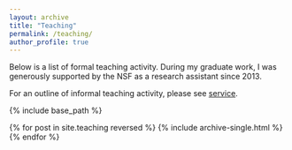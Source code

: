 ```yaml
---
layout: archive
title: "Teaching"
permalink: /teaching/
author_profile: true
---
```


Below is a list of formal teaching activity.  During my graduate work,
I was generously supported by the NSF as a research assistant since
2013.

For an outline of informal teaching activity, please see [service](../service).
  
{% include base_path %}

{% for post in site.teaching reversed %}
  {% include archive-single.html %}
{% endfor %}

